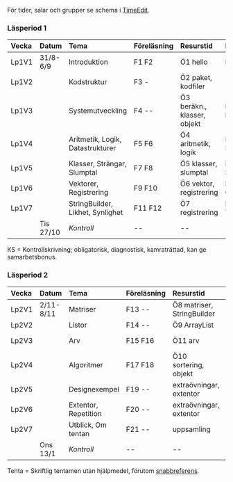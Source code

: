För tider, salar och grupper se schema i [TimeEdit].

### Läsperiod 1 ###

| Vecka   | Datum        | Tema                             | Föreläsning | Resurstid                    | Laboration          |Kontroll|
|:--------|:-------------|:-------------                    |:------------|:-----------                  |:--------------------|:-------|
| Lp1V1   | 31/8-6/9     | Introduktion                     | F1 F2       | Ö1 hello                     | Lab1 Quiz           |        |
| Lp1V2   |              | Kodstruktur                      | F3  -       | Ö2 paket, kodfiler           | --                  |        |
| Lp1V3   |              | Systemutveckling                 | F4  --      | Ö3 beräkn., klasser, objekt  | Lab2 Eclipse        |        |
| Lp1V4   |              | Aritmetik, Logik, Datastrukturer | F5 F6       | Ö4 aritmetik, logik          | Lab3 Anv. Square    |        |
| Lp1V5   |              | Klasser, Strängar, Slumptal      | F7 F8       | Ö5 klasser, slumptal         | Lab4 Impl. Square   |        |
| Lp1V6   |              | Vektorer, Registrering           | F9 F10      | Ö6 vektor, registrering      | Lab5 Gissa Tal      |        |
| Lp1V7   |              | StringBuilder, Likhet, Synlighet | F11 F12     | Ö7 registrering              | Lab6 Turtle         |        |
|         | Tis 27/10    | *Kontroll*                       | --          | --                           | --                  | KS     |

KS = Kontrollskrivning; obligatorisk, diagnostisk, kamraträttad, kan ge samarbetsbonus.

### Läsperiod 2 ###

| Vecka   | Datum        | Tema                 | Föreläsning | Resurstid                    | Laboration                |Kontroll|
|:--------|:-------------|:-----------------    |:------------|:-----------                  |:---------------------     |:-------|
| Lp2V1   | 2/11-8/11    | Matriser             | F13 --      | Ö8 matriser, StringBuilder   | Lab7 Maze                 |        |
| Lp2V2   |              | Listor               | F14 --      | Ö9 ArrayList                 | Lab8 Vektor               |        |
| Lp2V3   |              | Arv                  | F15 F16     | Ö11 arv                      | Lab9 grupplab TurtleRace  |        |
| Lp2V4   |              | Algoritmer           | F17 F18     | Ö10 sortering, objekt        | Lab10 Life                |        |
| Lp2V5   |              | Designexempel        | F19 --      | extraövningar, extentor      | Lab11 grupplab Imagefilter|        | 
| Lp2V6   |              | Extentor, Repetition | F20 --      | extraövningar, extentor      | Inlämningsuppgift         |        |
| Lp2V7   |              | Utblick, Om tentan   | F21 --      | uppsamling                   | --                        |        |
|         | Ons 13/1     | *Kontroll*           | --          | --                           | --                        | Tenta  |

Tenta = Skriftlig tentamen utan hjälpmedel, förutom [snabbreferens].

[TimeEdit]: http://cs.lth.se/eda016/schema   
[snabbreferens]: http://cs.lth.se/eda016/javaref
